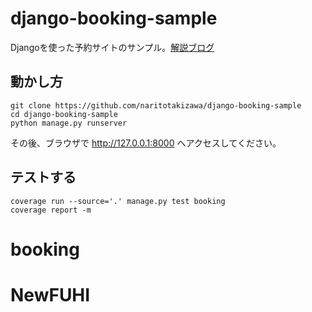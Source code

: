 # django-booking-sample
Djangoを使った予約サイトのサンプル。[解説ブログ](https://narito.ninja/blog/detail/157/)

## 動かし方
```
git clone https://github.com/naritotakizawa/django-booking-sample
cd django-booking-sample
python manage.py runserver
```

その後、ブラウザで http://127.0.0.1:8000 へアクセスしてください。


## テストする
```
coverage run --source='.' manage.py test booking
coverage report -m
```
# booking
# NewFUHI
